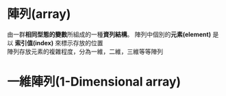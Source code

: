 # 陣列(array)
由一群**相同型態的變數**所組成的一種**資列結構**。
陣列中個別的**元素(element)** 是以 **索引值(index)** 來標示存放的位置  
陣列存放元素的複雜程度，分為一維，二維，三維等等陣列



# 一維陣列(1-Dimensional array)


